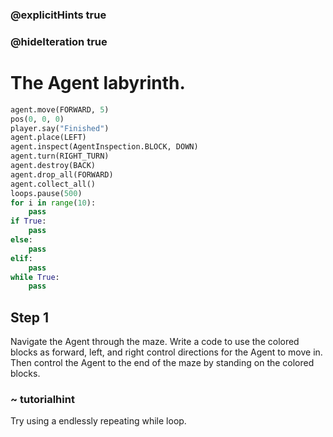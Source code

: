 ### @explicitHints true
### @hideIteration true 
# The Agent labyrinth.

```python
agent.move(FORWARD, 5)
pos(0, 0, 0)
player.say("Finished")
agent.place(LEFT)
agent.inspect(AgentInspection.BLOCK, DOWN) 
agent.turn(RIGHT_TURN)
agent.destroy(BACK)
agent.drop_all(FORWARD)
agent.collect_all()
loops.pause(500)
for i in range(10):
    pass
if True: 
    pass
else: 
    pass
elif:
    pass
while True:
    pass
```

## Step 1
Navigate the Agent through the maze. Write a code to use the colored blocks as forward, left, and right control directions for the Agent to move in.
Then control the Agent to the end of the maze by standing on the colored blocks. 

### ~ tutorialhint
Try using a endlessly repeating while loop.
